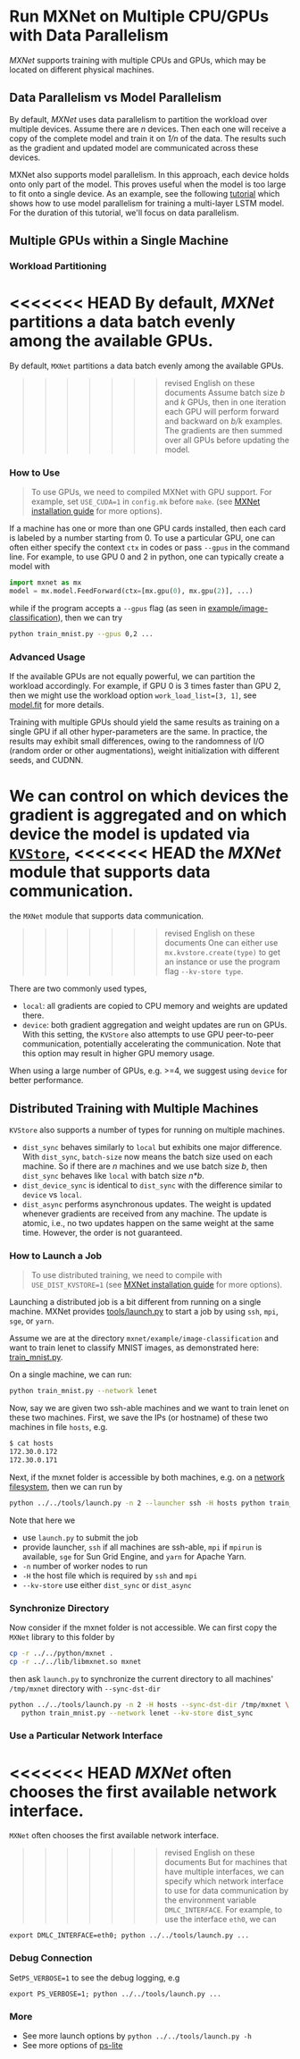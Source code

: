 # Run MXNet on Multiple CPU/GPUs with Data Parallelism

_MXNet_ supports training with multiple CPUs and GPUs, which may be located on different physical machines.

## Data Parallelism vs Model Parallelism

By default, _MXNet_ uses data parallelism to partition the workload over multiple
devices.
Assume there are *n* devices.
Then each one will receive a copy of the complete model
and train it on *1/n* of the data.
The results such as the gradient and
updated model are communicated across these devices.

MXNet also supports model parallelism.
In this approach, each device holds onto only part of the model.
This proves useful when the model is too large to fit onto a single device.
As an example, see the following [ tutorial](./model_parallel_lstm.md)
which shows how to use model parallelism for training a multi-layer LSTM model.
For the duration of this tutorial, we'll focus on data parallelism.  

## Multiple GPUs within a Single Machine

### Workload Partitioning

<<<<<<< HEAD
By default, _MXNet_ partitions a data batch evenly among the available GPUs.
=======
By default, `MXNet` partitions a data batch evenly among the available GPUs.
>>>>>>> revised English on these documents
Assume batch size *b* and *k* GPUs, then in one iteration
each GPU will perform forward and backward on *b/k* examples. The
gradients are then summed over all GPUs before updating the model.

### How to Use

> To use GPUs, we need to compiled MXNet with GPU support. For
> example, set `USE_CUDA=1` in `config.mk` before `make`. (see
> [MXNet installation guide](http://mxnet.io/get_started/setup.html) for more options).

If a machine has one or more than one GPU cards installed,
then each card is labeled by a number starting from 0.
To use a particular GPU, one can often either
specify the context `ctx` in codes
or pass `--gpus` in the command line.
For example, to use GPU 0 and 2 in python,
one can typically create a model with
```python
import mxnet as mx
model = mx.model.FeedForward(ctx=[mx.gpu(0), mx.gpu(2)], ...)
```
while if the program accepts a `--gpus` flag (as seen in
[example/image-classification](https://github.com/dmlc/mxnet/tree/master/example/image-classification)),
then we can try
```bash
python train_mnist.py --gpus 0,2 ...
```

### Advanced Usage
If the available GPUs are not equally powerful,
we can partition the workload accordingly.
For example, if GPU 0 is 3 times faster than GPU 2,
then we might use the workload option `work_load_list=[3, 1]`,
see [model.fit](../api/python/model.html#mxnet.model.FeedForward.fit)
for more details.

Training with multiple GPUs should yield the same results
as training on a single GPU if all other hyper-parameters are the same.
In practice, the results may exhibit small differences,
owing to the randomness of I/O (random order or other augmentations),
weight initialization with different seeds, and CUDNN.

We can control on which devices the gradient is aggregated
and on which device the model is updated via [`KVStore`](http://mxnet.io/api/python/kvstore.html),
<<<<<<< HEAD
the _MXNet_ module that supports data communication.
=======
the `MXNet` module that supports data communication.
>>>>>>> revised English on these documents
One can either use `mx.kvstore.create(type)` to get an instance
or use the program flag `--kv-store type`.

There are two commonly used types,

- `local`: all gradients are copied to CPU memory and weights are updated there.
- `device`: both gradient aggregation and weight updates are run on GPUs.
With this setting, the `KVStore` also attempts to use GPU peer-to-peer communication,
potentially accelerating the communication.
Note that this option may result in higher GPU memory usage.

When using a large number of GPUs, e.g. >=4, we suggest using `device` for better performance.

## Distributed Training with Multiple Machines

`KVStore` also supports a number of types for running on multiple machines.

- `dist_sync` behaves similarly to `local` but exhibits one major difference.
  With `dist_sync`, `batch-size` now means the batch size used on each machine.
  So if there are *n* machines and we use batch size *b*,
  then `dist_sync` behaves like `local` with batch size *n\*b*.
- `dist_device_sync` is identical to `dist_sync`  with the difference similar to `device` vs `local`.  
- `dist_async`  performs asynchronous updates.
  The weight is updated whenever gradients are received from any machine.
  The update is atomic, i.e., no two updates happen on the same weight at the same time.
  However, the order is not guaranteed.

### How to Launch a Job

> To use distributed training, we need to compile with `USE_DIST_KVSTORE=1`
> (see [MXNet installation guide](http://mxnet.io/get_started/setup.html) for more options).

Launching a distributed job is a bit different from running on a single
machine. MXNet provides
[tools/launch.py](https://github.com/dmlc/mxnet/blob/master/tools/launch.py) to
start a job by using `ssh`, `mpi`, `sge`, or `yarn`.

Assume we are at the directory `mxnet/example/image-classification`
and want to train lenet to classify MNIST images, as demonstrated here:
[train_mnist.py](https://github.com/dmlc/mxnet/blob/master/example/image-classification/train_mnist.py).

On a single machine, we can run:

```bash
python train_mnist.py --network lenet
```

Now, say we are given two ssh-able machines and we want to train lenet on these two
machines.
First, we save the IPs (or hostname) of these two machines in file `hosts`, e.g.

```bash
$ cat hosts
172.30.0.172
172.30.0.171
```

Next, if the mxnet folder is accessible by both machines, e.g. on a
[network filesystem](https://help.ubuntu.com/lts/serverguide/network-file-system.html),
then we can run by

```bash
python ../../tools/launch.py -n 2 --launcher ssh -H hosts python train_mnist.py --network lenet --kv-store dist_sync
```

Note that here we

- use `launch.py` to submit the job
- provide launcher, `ssh` if all machines are ssh-able, `mpi` if `mpirun` is
  available, `sge` for Sun Grid Engine, and `yarn` for Apache Yarn.
- `-n` number of worker nodes to run
- `-H` the host file which is required by `ssh` and `mpi`
- `--kv-store` use either `dist_sync` or `dist_async`


### Synchronize Directory

Now consider if the mxnet folder is not accessible.
We can first copy the `MXNet` library to this folder by
```bash
cp -r ../../python/mxnet .
cp -r ../../lib/libmxnet.so mxnet
```

then ask `launch.py` to synchronize the current directory to all machines'
 `/tmp/mxnet` directory with `--sync-dst-dir`

```bash
python ../../tools/launch.py -n 2 -H hosts --sync-dst-dir /tmp/mxnet \
   python train_mnist.py --network lenet --kv-store dist_sync
```

### Use a Particular Network Interface

<<<<<<< HEAD
_MXNet_ often chooses the first available network interface.
=======
`MXNet` often chooses the first available network interface.
>>>>>>> revised English on these documents
But for machines that have multiple interfaces,
we can specify which network interface to use for data
communication by the environment variable `DMLC_INTERFACE`.
For example, to use the interface `eth0`, we can

```
export DMLC_INTERFACE=eth0; python ../../tools/launch.py ...
```

### Debug Connection

Set`PS_VERBOSE=1` to see the debug logging, e.g
```
export PS_VERBOSE=1; python ../../tools/launch.py ...
```

### More

- See more launch options by `python ../../tools/launch.py -h`
- See more options of [ps-lite](http://ps-lite.readthedocs.org/en/latest/how_to.html)
